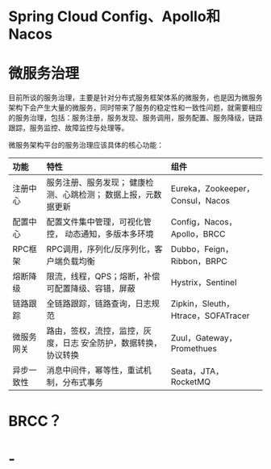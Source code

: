 # Spring Cloud Config、Apollo和Nacos





# 微服务治理

目前所谈的服务治理，主要是针对分布式服务框架体系的微服务，也是因为微服务架构下会产生大量的微服务，同时带来了服务的稳定性和一致性问题，就需要相应的服务治理，包括：服务注册，服务发现、服务调用，服务配置、服务降级，链路跟踪，服务监控、故障监控与处理等。

微服务架构平台的服务治理应该具体的核心功能：

| 功能       | 特性                                                         | 组件                               |
| :--------- | :----------------------------------------------------------- | :--------------------------------- |
| 注册中心   | 服务注册、服务发现； 健康检测、心跳检测； 数据上报，元数据更新 | Eureka，Zookeeper， Consul，Nacos  |
| 配置中心   | 配置文件集中管理，可视化管控， 动态通知，多版本多环境        | Config，Nacos，Apollo，BRCC        |
| RPC框架    | RPC调用，序列化/反序列化，客户端负载均衡                     | Dubbo，Feign，Ribbon，BRPC         |
| 熔断降级   | 限流，线程，QPS；熔断，补偿 可配置降级、容错，屏蔽           | Hystrix，Sentinel                  |
| 链路跟踪   | 全链路跟踪，链路查询，日志规范                               | Zipkin，Sleuth，Htrace，SOFATracer |
| 微服务网关 | 路由，签权，流控，监控，灰度，日志 安全防护，数据转换，协议转换 | Zuul，Gateway，Promethues          |
| 异步一致性 | 消息中间件，幂等性，重试机制，分布式事务                     | Seata，JTA，RocketMQ               |



# BRCC？





# -
